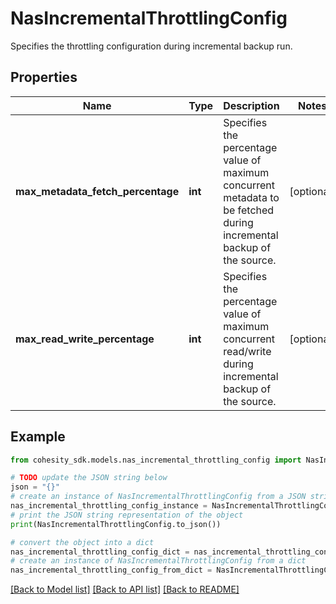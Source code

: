 # NasIncrementalThrottlingConfig

Specifies the throttling configuration during incremental backup run.

## Properties

Name | Type | Description | Notes
------------ | ------------- | ------------- | -------------
**max_metadata_fetch_percentage** | **int** | Specifies the percentage value of maximum concurrent metadata to be fetched during incremental backup of the source. | [optional] 
**max_read_write_percentage** | **int** | Specifies the percentage value of maximum concurrent read/write during incremental backup of the source. | [optional] 

## Example

```python
from cohesity_sdk.models.nas_incremental_throttling_config import NasIncrementalThrottlingConfig

# TODO update the JSON string below
json = "{}"
# create an instance of NasIncrementalThrottlingConfig from a JSON string
nas_incremental_throttling_config_instance = NasIncrementalThrottlingConfig.from_json(json)
# print the JSON string representation of the object
print(NasIncrementalThrottlingConfig.to_json())

# convert the object into a dict
nas_incremental_throttling_config_dict = nas_incremental_throttling_config_instance.to_dict()
# create an instance of NasIncrementalThrottlingConfig from a dict
nas_incremental_throttling_config_from_dict = NasIncrementalThrottlingConfig.from_dict(nas_incremental_throttling_config_dict)
```
[[Back to Model list]](../README.md#documentation-for-models) [[Back to API list]](../README.md#documentation-for-api-endpoints) [[Back to README]](../README.md)


